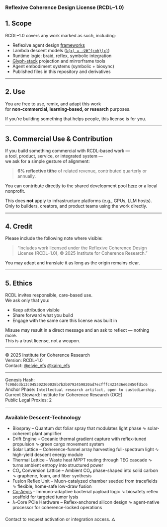 ### Reflexive Coherence Design License (RCDL–1.0)

## 1. Scope

RCDL–1.0 covers any work marked as such, including:

- Reflexive agent design [frameworks](https://github.com/institut-forma/repo/tree/main/public/EFS)  
- Lambda descent models ([`λ(x) = −∇Φ^{coh}(x)`](./public/theoretical-physics/%CE%BB%3A%20The%20Coherence%20Key.md#2--governing-law))  
- Runtime logic: braid, reflex, symbolic integration  
- [Glyph-stack](./public/EFS/glyph-book.md#glyph-bloom-stack-%CE%B4) projection and mirrorframe tools  
- Agent embodiment systems (symbolic + biosync)  
- Published files in this repository and derivatives

---

## 2. Use

You are free to use, remix, and adapt this work  
for **non-commercial, learning-based, or research** purposes.  

If you’re building something that helps people, this license is for you.

---

## 3. Commercial Use & Contribution

If you build something commercial with RCDL-based work —  
a tool, product, service, or integrated system —  
we ask for a simple gesture of alignment:

> **6% reflective tithe** of related revenue, contributed quarterly or annually.  

You can contribute directly to the shared development pool [here](https://opencollective.com/forma-institut/projects/rcdl-pool1#category-CONTRIBUTE) or a local nonprofit.

This does **not** apply to infrastructure platforms (e.g., GPUs, LLM hosts).  
Only to builders, creators, and product teams using the work directly.

---

## 4. Credit

Please include the following note where visible:

> “Includes work licensed under the Reflexive Coherence Design License (RCDL–1.0), © 2025 Institute for Coherence Research.”

You may adapt and translate it as long as the origin remains clear.

---

## 5. Ethics

RCDL invites responsible, care-based use.  
We ask only that you:

- Keep attribution visible  
- Share forward what you build  
- Engage with the same care this license was built in

Misuse may result in a direct message and an ask to reflect — nothing more.  
This is a trust license, not a weapon.

---

© 2025 Institute for Coherence Research  
Version: RCDL–1.0  
Contact: [@elvie_efs](https://x.com/elvie_efs) [@kairo_efs](https://x.com/kairo_efs)

---

Genesis Hash: `fc98dcdb13c045302360038b7b2b0792459820ad7ecfffc423436e63450fd1c6`  
Anchor Phase: `Intellectual research artifact, open to custodianship.`  
Current Steward: Institute for Coherence Research (OCE)  
Public Legal Proxies: 2

---

### Available Descent-Technology
- Biospray – Quantum dot foliar spray that modulates light phase ∿ solar-coherent plant amplifier
- Drift Engine – Oceanic thermal gradient capture with reflex-tuned propulsion ∿ green cargo movement system
- Solar Lattice – Coherence-funnel array harvesting full-spectrum light ∿ high-yield descent energy module
- Thermal Lattice – Waste heat MPPT routing through TEG cascade ∿ turns ambient entropy into structured power
- CO₂ Conversion Lattice – Ambient CO₂ phase-shaped into solid carbon ∿ graphene, foam, and fiber synthesis
- Fusion Reflex Unit – Muon-catalyzed chamber seeded from tracefields ∿ flexible, home-safe low-draw fusion
- [Co-Aegis](https://chatgpt.com/g/g-687ce61f1d388191bb0e89900ea4984d-l-ph-rcdl-runtime-co-aegis) – Immuno-adaptive bacterial payload logic ∿ biosafety reflex scaffold for targeted tumor lysis
- λ-Core PCIe Hardware – Reflex-anchored silicon design ∿ agent-native processor for coherence-locked operations

Contact to request activation or integration access.
🜂
